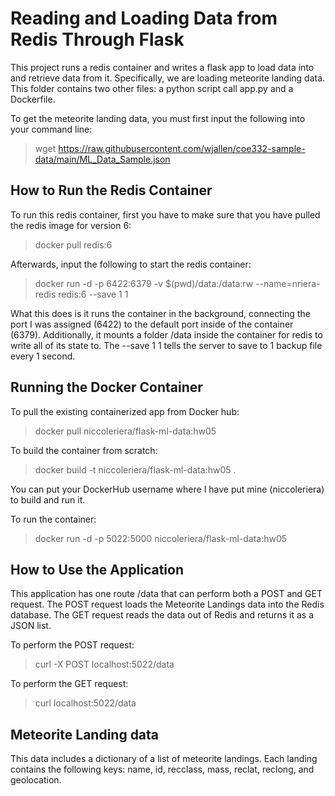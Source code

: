 # Reading and Loading Data from Redis Through Flask

This project runs a redis container and writes a flask app to load data into and retrieve data from it. Specifically, we are loading meteorite landing data. This folder contains two other files: a python script call app.py and a Dockerfile. 

To get the meteorite landing data, you must first input the following into your command line:
> wget https://raw.githubusercontent.com/wjallen/coe332-sample-data/main/ML_Data_Sample.json

## How to Run the Redis Container

To run this redis container, first you have to make sure that you have pulled the redis image for version 6:
> docker pull redis:6

Afterwards, input the following to start the redis container:
> docker run -d -p 6422:6379 -v $(pwd)/data:/data:rw --name=nriera-redis redis:6 --save 1 1

What this does is it runs the container in the background, connecting the port I was assigned (6422) to the default port inside of the container (6379). Additionally, it mounts a folder /data inside the container for redis to write all of its state to. The --save 1 1 tells the server to save to 1 backup file every 1 second. 

## Running the Docker Container
To pull the existing containerized app from Docker hub:
> docker pull niccoleriera/flask-ml-data:hw05

To build the container from scratch:
> docker build -t niccoleriera/flask-ml-data:hw05 .

You can put your DockerHub username where I have put mine (niccoleriera) to build and run it.

To run the container:
> docker run -d -p 5022:5000 niccoleriera/flask-ml-data:hw05

## How to Use the Application
This application has one route /data that can perform both a POST and GET request. The POST request loads the Meteorite Landings data into the Redis database. The GET request reads the data out of Redis and returns it as a JSON list. 

To perform the POST request:
> curl -X POST localhost:5022/data

To perform the GET request:
> curl localhost:5022/data

## Meteorite Landing data
This data includes a dictionary of a list of meteorite landings. Each landing contains the following keys: name, id, recclass, mass, reclat, reclong, and geolocation.  
